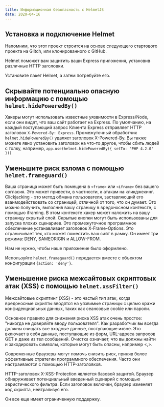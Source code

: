 ```yaml
---
title: Информационная безопасность с HelmetJS
date: 2020-04-16
---
```


## Установка и подключение Helmet

Напомним, что этот проект строится на основе следующего стартового проекта на Glitch, или клонированного с GitHub.

Helmet поможет вам защитить ваши Express приложения, установив различные HTTP заголовки.

Установите пакет Helmet, а затем потребуйте его.

## Скрывайте потенциально опасную информацию с помощью `helmet.hidePoweredBy()`

Хакеры могут использовать известные уязвимости в Express/Node, если они видят, что ваш сайт работает на Express. По умолчанию, на каждый поступающий запрос Клиента Express отправляет HTTP заголовок `X-Powered-By: Express`. Промежуточный обработчик `helmet.hidePoweredBy()` удаляет заголовок X-Powered-By. Вы также можете явно установить заголовок на что-то другое, чтобы сбить людей с толку, например, `app.use(helmet.hidePoweredBy({ setTo: 'PHP 4.2.0' }))`

## Уменьшите риск взлома с помощью `helmet.frameguard()`

Ваша страница может быть помещена в `<frame>` или `<iframe>` без вашего согласия. Это может привести, в частности, к атакам на кликджекинг. Clickjacking - это метод обмана пользователя, заставляющий его взаимодействовать со страницей, отличной от того, что он думает. Это можно получить, выполнив вашу страницу в вредоносном контексте, с помощью iframing. В этом контексте хакер может наложить на вашу страницу скрытый слой. Скрытые кнопки могут быть использованы для запуска плохих сценариев. Это промежуточное программное обеспечение устанавливает заголовок X-Frame-Options. Это ограничивает тех, кто может поместить ваш сайт в рамку. Он имеет три режима: DENY, SAMEORIGIN и ALLOW-FROM.

Нам не нужно, чтобы наше приложение было оформлено.

Используйте `helmet.frameguard()` передается вместе с объектом конфигурации `{action: 'deny'}`.

## Уменьшение риска межсайтовых скриптовых атак (XSS) с помощью `helmet.xssFilter()`

Межсайтовые скриптинг (XSS) - это частый тип атак, когда вредоносные скрипты вводятся на уязвимые страницы с целью кражи конфиденциальных данных, таких как сеансовые cookie или пароли.

Основное правило для снижения риска XSS атак очень простое: "никогда не доверяйте вводу пользователя". Как разработчик вы всегда должны очищать все входные данные, поступающие извне. Это включает в себя данные, поступающие из форм, URL-адреса запросов GET и даже из тел сообщений. Очистка означает, что вы должны найти и закодировать символы, которые могут быть опасны, например <,>.

Современные браузеры могут помочь снизить риск, приняв более эффективные стратегии программного обеспечения. Часто они настраиваются с помощью HTTP-заголовков.

HTTP-заголовок X-XSS-Protection является базовой защитой. Браузер обнаруживает потенциальный введенный сценарий с помощью эвристического фильтра. Если заголовок включен, браузер изменяет код скрипта, нейтрализуя его.

Он все еще имеет ограниченную поддержку.